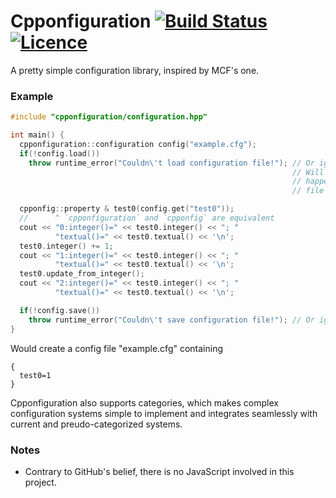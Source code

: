 Cpponfiguration [![Build Status](https://travis-ci.org/nabijaczleweli/Cpponfiguration.svg?branch=master)](https://travis-ci.org/nabijaczleweli/Cpponfiguration) [![Licence](https://img.shields.io/badge/license-MIT-blue.svg?style=flat)](LICENSE)
===============

A pretty simple configuration library, inspired by MCF's one.

### Example

```c++
#include "cpponfiguration/configuration.hpp"

int main() {
  cpponfiguration::configuration config("example.cfg");
  if(!config.load())
    throw runtime_error("Couldn\'t load configuration file!"); // Or ignore it.
                                                               // Will always
                                                               // happen upon
                                                               // file creation.

  cpponfig::property & test0(config.get("test0"));
  //      ^ `cpponfiguration` and `cpponfig` are equivalent
  cout << "0:integer()=" << test0.integer() << "; "
          "textual()=" << test0.textual() << '\n';
  test0.integer() += 1;
  cout << "1:integer()=" << test0.integer() << "; "
          "textual()=" << test0.textual() << '\n';
  test0.update_from_integer();
  cout << "2:integer()=" << test0.integer() << "; "
          "textual()=" << test0.textual() << '\n';

  if(!config.save())
    throw runtime_error("Couldn\'t save configuration file!"); // Or ignore it.
}
```

Would create a config file "example.cfg" containing
```
{
  test0=1
}
```

Cpponfiguration also supports categories, which makes complex configuration systems simple to implement and
integrates seamlessly with current and preudo-categorized systems.

### Notes
* Contrary to GitHub's belief, there is no JavaScript involved in this project.
